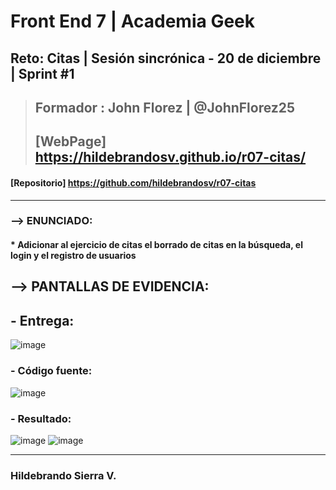 # Front End 7 | Academia Geek
## Reto: Citas | Sesión sincrónica - 20 de diciembre | Sprint #1

> ## Formador : John Florez | @JohnFlorez25
> ## [WebPage] https://hildebrandosv.github.io/r07-citas/
#### [Repositorio] https://github.com/hildebrandosv/r07-citas
___
### --> ENUNCIADO:
#### * Adicionar al ejercicio de citas el borrado de citas en la búsqueda, el login y el registro de usuarios

## --> PANTALLAS DE EVIDENCIA:
## - Entrega:
![image](https://user-images.githubusercontent.com/73366557/146844646-096ac7d1-624b-4dfa-80b6-850e7f9b8c76.png)

### - Código fuente:
![image](https://user-images.githubusercontent.com/73366557/146843927-f7750b38-2e38-4e07-a54e-d3370361eb38.png)

### - Resultado:
![image](https://user-images.githubusercontent.com/73366557/146843722-1eefad8a-8cd9-4f72-a7f6-fc99733edfe5.png)
![image](https://user-images.githubusercontent.com/73366557/146843851-7d357a71-07fc-4677-be46-e3e4c2cb6406.png)

___
### Hildebrando Sierra V.

